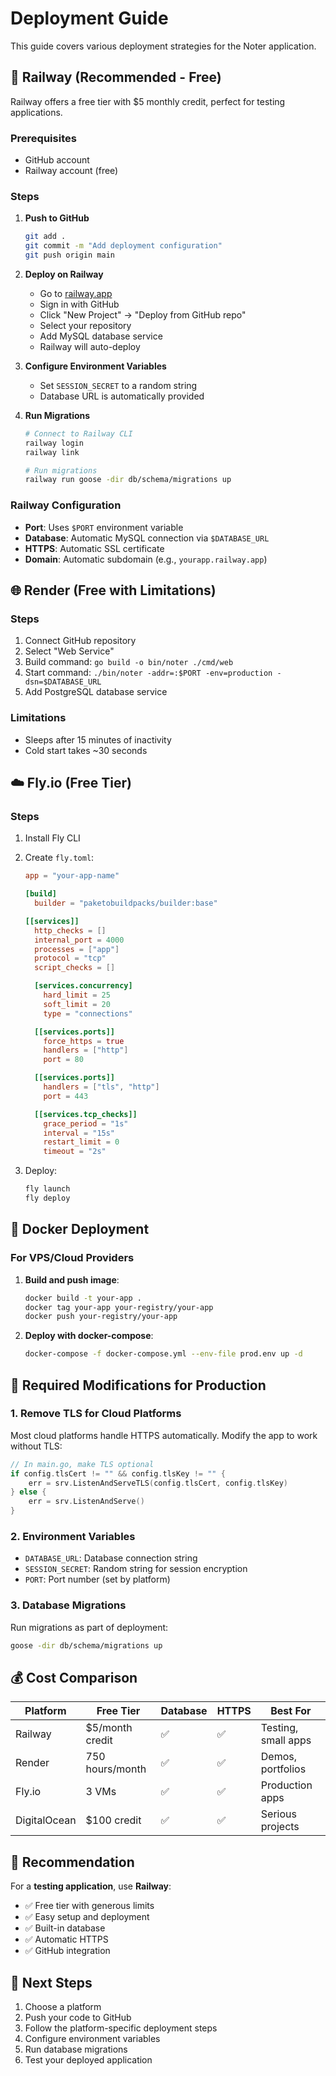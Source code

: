 # Deployment Guide

This guide covers various deployment strategies for the Noter application.

## 🚀 Railway (Recommended - Free)

Railway offers a free tier with $5 monthly credit, perfect for testing applications.

### Prerequisites

- GitHub account
- Railway account (free)

### Steps

1. **Push to GitHub**

   ```bash
   git add .
   git commit -m "Add deployment configuration"
   git push origin main
   ```

2. **Deploy on Railway**

   - Go to [railway.app](https://railway.app)
   - Sign in with GitHub
   - Click "New Project" → "Deploy from GitHub repo"
   - Select your repository
   - Add MySQL database service
   - Railway will auto-deploy

3. **Configure Environment Variables**

   - Set `SESSION_SECRET` to a random string
   - Database URL is automatically provided

4. **Run Migrations**

   ```bash
   # Connect to Railway CLI
   railway login
   railway link

   # Run migrations
   railway run goose -dir db/schema/migrations up
   ```

### Railway Configuration

- **Port**: Uses `$PORT` environment variable
- **Database**: Automatic MySQL connection via `$DATABASE_URL`
- **HTTPS**: Automatic SSL certificate
- **Domain**: Automatic subdomain (e.g., `yourapp.railway.app`)

## 🌐 Render (Free with Limitations)

### Steps

1. Connect GitHub repository
2. Select "Web Service"
3. Build command: `go build -o bin/noter ./cmd/web`
4. Start command: `./bin/noter -addr=:$PORT -env=production -dsn=$DATABASE_URL`
5. Add PostgreSQL database service

### Limitations

- Sleeps after 15 minutes of inactivity
- Cold start takes ~30 seconds

## ☁️ Fly.io (Free Tier)

### Steps

1. Install Fly CLI
2. Create `fly.toml`:

   ```toml
   app = "your-app-name"

   [build]
     builder = "paketobuildpacks/builder:base"

   [[services]]
     http_checks = []
     internal_port = 4000
     processes = ["app"]
     protocol = "tcp"
     script_checks = []

     [services.concurrency]
       hard_limit = 25
       soft_limit = 20
       type = "connections"

     [[services.ports]]
       force_https = true
       handlers = ["http"]
       port = 80

     [[services.ports]]
       handlers = ["tls", "http"]
       port = 443

     [[services.tcp_checks]]
       grace_period = "1s"
       interval = "15s"
       restart_limit = 0
       timeout = "2s"
   ```

3. Deploy:
   ```bash
   fly launch
   fly deploy
   ```

## 🐳 Docker Deployment

### For VPS/Cloud Providers

1. **Build and push image**:

   ```bash
   docker build -t your-app .
   docker tag your-app your-registry/your-app
   docker push your-registry/your-app
   ```

2. **Deploy with docker-compose**:
   ```bash
   docker-compose -f docker-compose.yml --env-file prod.env up -d
   ```

## 🔧 Required Modifications for Production

### 1. Remove TLS for Cloud Platforms

Most cloud platforms handle HTTPS automatically. Modify the app to work without TLS:

```go
// In main.go, make TLS optional
if config.tlsCert != "" && config.tlsKey != "" {
    err = srv.ListenAndServeTLS(config.tlsCert, config.tlsKey)
} else {
    err = srv.ListenAndServe()
}
```

### 2. Environment Variables

- `DATABASE_URL`: Database connection string
- `SESSION_SECRET`: Random string for session encryption
- `PORT`: Port number (set by platform)

### 3. Database Migrations

Run migrations as part of deployment:

```bash
goose -dir db/schema/migrations up
```

## 💰 Cost Comparison

| Platform     | Free Tier       | Database | HTTPS | Best For            |
| ------------ | --------------- | -------- | ----- | ------------------- |
| Railway      | $5/month credit | ✅       | ✅    | Testing, small apps |
| Render       | 750 hours/month | ✅       | ✅    | Demos, portfolios   |
| Fly.io       | 3 VMs           | ✅       | ✅    | Production apps     |
| DigitalOcean | $100 credit     | ✅       | ✅    | Serious projects    |

## 🎯 Recommendation

For a **testing application**, use **Railway**:

- ✅ Free tier with generous limits
- ✅ Easy setup and deployment
- ✅ Built-in database
- ✅ Automatic HTTPS
- ✅ GitHub integration

## 📝 Next Steps

1. Choose a platform
2. Push your code to GitHub
3. Follow the platform-specific deployment steps
4. Configure environment variables
5. Run database migrations
6. Test your deployed application
